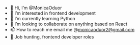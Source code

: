 - 👋 Hi, I’m @MonicaOduor
- 👀 I’m interested in frontend development
- 🌱 I’m currently learning Python
- 💞️ I’m looking to collaborate on anything based on React
- 📫 How to reach me email me @monicaoduor2@gmail.com
- 💭 Job hunting, frontend developer roles

<!---
MonicaOduor/MonicaOduor is a ✨ special ✨ repository because its `README.md` (this file) appears on your GitHub profile.
You can click the Preview link to take a look at your changes.
--->
